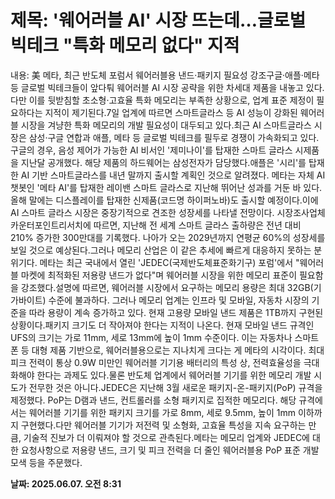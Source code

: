 # **제목: '웨어러블 AI' 시장 뜨는데…글로벌 빅테크 "특화 메모리 없다" 지적**

  내용: 美 메타, 최근 반도체 포럼서 웨어러블용 낸드·패키지 필요성 강조구글·애플·메타 등 글로벌 빅테크들이 앞다퉈 웨어러블 AI 시장 공략을 위한 차세대 제품을 내놓고 있다. 다만 이를 뒷받침할 초소형·고효율 특화 메모리는 부족한 상황으로, 업계 표준 제정이 필요하다는 지적이 제기된다.7일 업계에 따르면 스마트글라스 등 AI 성능이 강화된 웨어러블 시장을 겨냥한 특화 메모리의 개발 필요성이 대두되고 있다.최근 AI 스마트글라스 시장은 삼성·구글 연합과 애플, 메타 등 글로벌 빅테크를 필두로 경쟁이 가속화되고 있다. 구글의 경우, 음성 제어가 가능한 AI 비서인 '제미나이'를 탑재한 스마트 글라스 시제품을 지난달 공개했다. 해당 제품의 하드웨어는 삼성전자가 담당했다.애플은 '시리'를 탑재한 AI 기반 스마트글라스를 내년 말까지 출시할 계획인 것으로 알려졌다. 메타는 자체 AI 챗봇인 '메타 AI'를 탑재한 레이밴 스마트 글라스로 지난해 뛰어난 성과를 거둔 바 있다. 올해 말에는 디스플레이를 탑재한 신제품(코드명 하이퍼노바)도 출시할 예정이다.이에 AI 스마트 글라스 시장은 중장기적으로 견조한 성장세를 나타낼 전망이다. 시장조사업체 카운터포인트리서치에 따르면, 지난해 전 세계 스마트 글라스 출하량은 전년 대비 210% 증가한 300만대를 기록했다. 나아가 오는 2029년까지 연평균 60%의 성장세를 보일 것으로 예상된다.그러나 메모리 산업은 이 같은 추세에 빠르게 대응하지 못하는 분위기다. 메타는 최근 국내에서 열린 'JEDEC(국제반도체표준화기구) 포럼'에서 "웨어러블 마켓에 최적화된 저용량 낸드가 없다"며 웨어러블 시장을 위한 메모리 표준이 필요함을 강조했다.설명에 따르면, 웨어러블 시장에서 요구하는 메모리 용량은 최대 32GB(기가바이트) 수준에 불과하다. 그러나 메모리 업계는 인프라 및 모바일, 자동차 시장의 기준을 따라 용량이 계속 증가하고 있다. 현재 고용량 모바일 낸드 제품은 1TB까지 구현된 상황이다.패키지 크기도 더 작아져야 한다는 지적이 나온다. 현재 모바일 낸드 규격인 UFS의 크기는 가로 11mm, 세로 13mm에 높이 1mm 수준이다. 이는 자동차나 스마트폰 등 대형 제품 기반으로, 웨어러블용으로는 지나치게 크다는 게 메타의 시각이다. 최대 피크 전력이 통상 0.9W 미만인 웨어러블 기기용 배터리의 특성 상, 전력효율성을 극대화해야 한다는 과제도 있다.물론 반도체 업계에서 웨어러블 기기를 위한 메모리 개발 시도가 전무한 것은 아니다.JEDEC은 지난해 3월 새로운 패키지-온-패키지(PoP) 규격을 제정했다. PoP는 D램과 낸드, 컨트롤러를 소형 패키지로 집적한 메모리다. 해당 규격에서는 웨어러블 기기를 위한 패키지 크기를 가로 8mm, 세로 9.5mm, 높이 1mm 이하까지 구현했다.다만 웨어러블 기기가 저전력 및 소형화, 고효율 특성을 지속 요구하는 만큼, 기술적 진보가 더 이뤄져야 할 것으로 관측된다.메타는 메모리 업계와 JEDEC에 대한 요청사항으로 저용량 낸드, 크기 및 피크 전력을 더 줄인 웨어러블용 PoP 표준 개발 모색 등을 주문했다.

  **날짜: 2025.06.07. 오전 8:31**